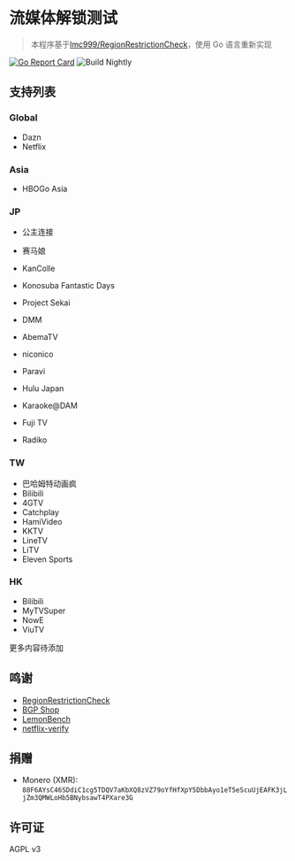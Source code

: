 # 流媒体解锁测试
>本程序基于[lmc999/RegionRestrictionCheck](https://github.com/lmc999/RegionRestrictionCheck)，使用 Go 语言重新实现

[![Go Report Card](https://goreportcard.com/badge/github.com/NyanChanMeow/region_restriction_check-go)](https://goreportcard.com/report/github.com/NyanChanMeow/region_restriction_check-go) ![Build Nightly](https://github.com/NyanChanMeow/region_restriction_check-go/actions/workflows/build-nightly-ci.yml/badge.svg)

## 支持列表
### Global
- Dazn
- Netflix

### Asia
- HBOGo Asia

### JP
- 公主连接
- 赛马娘
- KanColle
- Konosuba Fantastic Days
- Project Sekai

- DMM
- AbemaTV
- niconico
- Paravi
- Hulu Japan
- Karaoke@DAM
- Fuji TV
- Radiko

### TW
- 巴哈姆特动画疯
- Bilibili
- 4GTV
- Catchplay
- HamiVideo
- KKTV
- LineTV
- LiTV
- Eleven Sports

### HK
- Bilibili
- MyTVSuper
- NowE
- ViuTV

更多内容待添加

## 鸣谢

- [RegionRestrictionCheck](https://github.com/lmc999/RegionRestrictionCheck)
- [BGP Shop](https://shop.bgp.sh/cart.php)
- [LemonBench](https://github.com/LemonBench/LemonBench)
- [netflix-verify](https://github.com/sjlleo/netflix-verify)

## 捐赠
- Monero (XMR): `88F6AYsC46SDdiC1cg5TDQV7aKbXQ8zVZ79oYfHfXpY5DbbAyo1eT5eScuUjEAFK3jLjZm3QMWLoHb5BNybsawT4PXare3G`

## 许可证
AGPL v3
